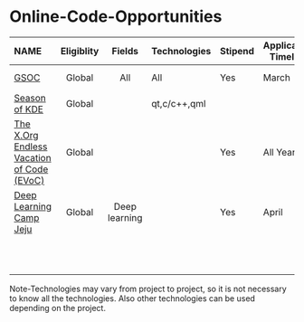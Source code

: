 
# Online-Code-Opportunities 
|NAME                                                                         |Eligiblity|Fields       |Technologies          |Stipend |Application Timeline|Program Timeline|GSoC Dependent|
|:----------------------------------------------------------------------------|:--------:|:-----------:|----------------------|-------|--------------------|----------------|--------------|
| [GSOC](https://summerofcode.withgoogle.com/)                                |Global    |All          |All                   |Yes    | March            |April-August    |              |
| [Season of KDE](https://season.kde.org)                                     |Global    |             |qt,c/c++,qml          |       |                    |                |              |
| [The X.Org Endless Vacation of Code (EVoC)](http://www.x.org/wiki/XorgEVoC/)|Global    |             |                      |Yes    | All Year           |All Year        |              | 
| [Deep Learning Camp Jeju](http://jeju.dlcamp.org/2018/)                     |Global    |Deep learning|                      |Yes    |April               |June-July       |              |
|                                                                             |          |             |                      |       |                    |                |              |
|                                                                             |          |             |                      |       |                    |                |              |
|                                                                             |          |             |                      |       |                    |                |              |
|                                                                             |          |             |                      |       |                    |                |              |
|                                                                             |          |             |                      |       |                    |                |              |
|                                                                             |          |             |                      |       |                    |                |              |
|                                                                             |          |             |                      |       |                    |                |              |
|                                                                             |          |             |                      |       |                    |                |              |
|                                                                             |          |             |                      |       |                    |                |              |
|                                                                             |          |             |                      |       |                    |                |              |
|                                                                             |          |             |                      |       |                    |                |              |

Note-Technologies may vary from project to project, so it is not necessary to know all the technologies.
Also other technologies can be used depending on the project.  
